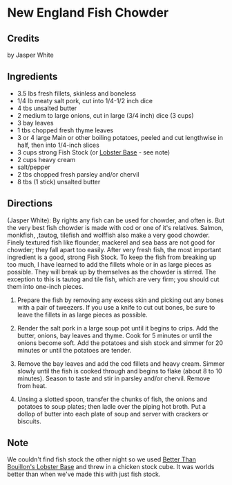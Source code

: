# New England Fish Chowder 

<script type="text/javascript"> if (window.showTocToggle) { var tocShowText = "show"; var tocHideText = "hide"; showTocToggle(); } </script>

## Credits

by Jasper White

## Ingredients

- 3.5 lbs fresh fillets, skinless and boneless
- 1/4 lb meaty salt pork, cut into 1/4-1/2 inch dice
- 4 tbs unsalted butter
- 2 medium to large onions, cut in large (3/4 inch) dice (3 cups)
- 3 bay leaves
- 1 tbs chopped fresh thyme leaves
- 3 or 4 large Main or other boiling potatoes, peeled and cut lengthwise in half, then into 1/4-inch slices
- 3 cups strong Fish Stock (or [Lobster Base](http://www.amazon.com/exec/obidos/tg/detail/-/B00016LA8Y/sr=1-1/qid=1134390907/ref=sr_1_1/102-1422794-7281716?%5Fencoding=UTF8&n=3580501&s=gourmet-food&v=glance "http://www.amazon.com/exec/obidos/tg/detail/-/B00016LA8Y/sr=1-1/qid=1134390907/ref=sr 1 1/102-1422794-7281716? encoding=UTF8&n=3580501&s=gourmet-food&v=glance") - see note)
- 2 cups heavy cream
- salt/pepper
- 2 tbs chopped fresh parsley and/or chervil
- 8 tbs (1 stick) unsalted butter

## Directions

(Jasper White): By rights any fish can be used for chowder, and often is. But the very best fish chowder is made with cod or one of it's relatives. Salmon, monkfish, ,tautog, tilefish and wolffish also make a very good chowder. Finely textured fish like flounder, mackerel and sea bass are not good for chowder; they fall apart too easily. After very fresh fish, the most important ingredient is a good, strong Fish Stock. To keep the fish from breaking up too much, I have learned to add the fillets whole or in as large pieces as possible. They will break up by themselves as the chowder is stirred. The exception to this is tautog and tile fish, which are very firm; you should cut them into one-inch pieces.

1. Prepare the fish by removing any excess skin and picking out any bones with a pair of tweezers. If you use a knife to cut out bones, be sure to leave the fillets in as large pieces as possible.  
  
2. Render the salt pork in a large soup pot until it begins to crips. Add the butter, onions, bay leaves and thyme. Cook for 5 minutes or until the onions become soft. Add the potatoes and sish stock and simmer for 20 minutes or until the potatoes are tender.  
  
3. Remove the bay leaves and add the cod fillets and heavy cream. Simmer slowly until the fish is cooked through and begins to flake (about 8 to 10 minutes). Season to taste and stir in parsley and/or chervil. Remove from heat.  
  
4. Unsing a slotted spoon, transfer the chunks of fish, the onions and potatoes to soup plates; then ladle over the piping hot broth. Put a dollop of butter into each plate of soup and server with crackers or biscuits.

## Note

We couldn't find fish stock the other night so we used [Better Than Bouillon's Lobster Base](http://www.amazon.com/exec/obidos/tg/detail/-/B00016LA8Y/sr=1-1/qid=1134390907/ref=sr_1_1/102-1422794-7281716?%5Fencoding=UTF8&n=3580501&s=gourmet-food&v=glance "http://www.amazon.com/exec/obidos/tg/detail/-/B00016LA8Y/sr=1-1/qid=1134390907/ref=sr 1 1/102-1422794-7281716? encoding=UTF8&n=3580501&s=gourmet-food&v=glance") and threw in a chicken stock cube. It was worlds better than when we've made this with just fish stock.

